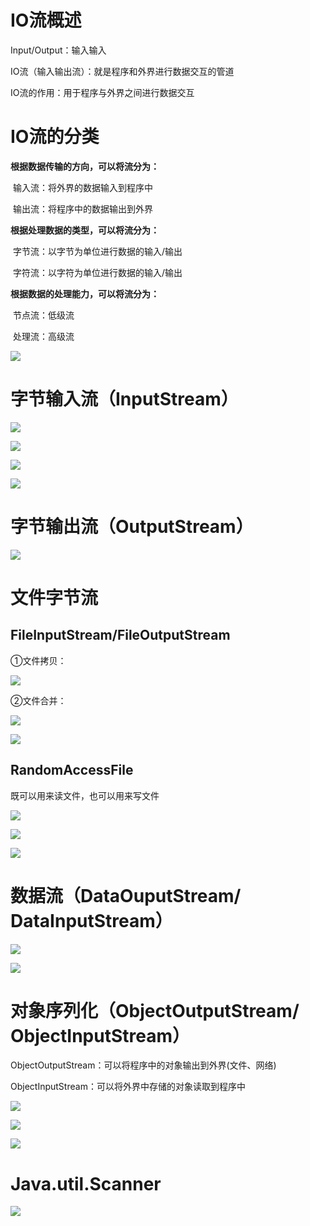 # IO流概述

Input/Output：输入输入

IO流（输入输出流）：就是程序和外界进行数据交互的管道

IO流的作用：用于程序与外界之间进行数据交互

# IO流的分类

**根据数据传输的方向，可以将流分为：**

​     输入流：将外界的数据输入到程序中

​     输出流：将程序中的数据输出到外界

**根据处理数据的类型，可以将流分为：**

​     字节流：以字节为单位进行数据的输入/输出

​     字符流：以字符为单位进行数据的输入/输出

**根据数据的处理能力，可以将流分为：**

​    节点流：低级流

​     处理流：高级流

![](img/1-1.png)

# 字节输入流（InputStream）

![](img/1-2.png)

![](img/1-3.png)

![](img/1-4.png)

![](img/1-5.png)

# 字节输出流（OutputStream）

![](img/1-6.png)

# 文件字节流

## FileInputStream/FileOutputStream 

①文件拷贝：

![](img/1-7.png)

②文件合并：

![](img/1-8.png)

![](img/1-9.png)

## RandomAccessFile

既可以用来读文件，也可以用来写文件

![](img/1-10.png)

![](img/1-11.png)

![](img/1-12.png)

# 数据流（DataOuputStream/ DataInputStream）

![](img/1-13.png)

![](img/1-14.png)

# 对象序列化（ObjectOutputStream/ ObjectInputStream）

ObjectOutputStream：可以将程序中的对象输出到外界(文件、网络)

ObjectInputStream：可以将外界中存储的对象读取到程序中

![](img/1-15.png)

![](img/1-16.png)

![](img/1-17.png)

# Java.util.Scanner

![](img/1-18.png)

